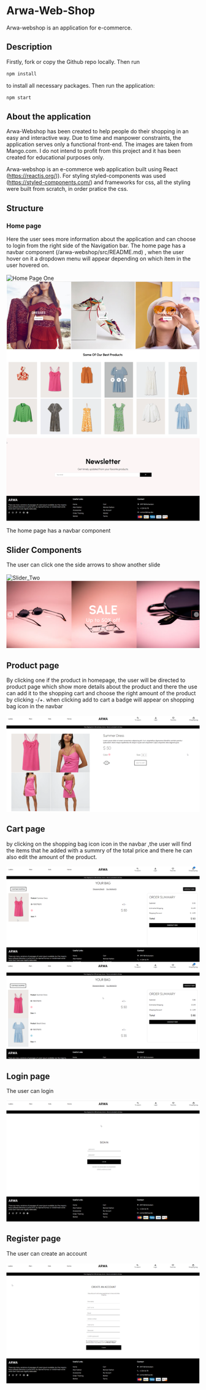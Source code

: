 # Arwa-Web-Shop

Arwa-webshop is an application for e-commerce.

## Description
Firstly, fork or copy the Github repo locally. Then run
```bash
npm install
```
to install all necessary packages.
Then run the application:
```bash
npm start
```

## About the application
Arwa-Webshop has been created to help people do their shopping in an easy and interactive way. Due to time and manpower constraints, the application serves only a functional front-end. The images are taken from Mango.com.
I do not intend to profit from this project and it has been created for educational purposes only.

Arwa-webshop is an e-commerce web application built using React (https://reactjs.org/)). For styling styled-components was used (https://styled-components.com/) and frameworks for css, all the styling were built from scratch, in order pratice the css.


## Structure

### Home page
Here the user sees more information about the application and can choose to login from the right side of the Navigation bar.
The home page has a navbar component (/arwa-webshop/src/README.md) , when the user hover on it a dropdown menu will appear depending on which item in the user hovered on.
</br>
</br>
![Home Page One](/arwa-webshop/src/images/HOME_PAGE1.png)
![Home Page Two](/arwa-webshop/src/images/HOME_PAGE2.png)
![Home Page Three](/arwa-webshop/src/images/HOME_PAGE3.png)
![Home Page Four](/arwa-webshop/src/images/HOME_PAGE4.png)


The home page has a navbar component 


## Slider Components 
The user can click one the side arrows to show another slide 
</br>
</br>
![Slider_Two](/arwa-webshop/src/images/Slider1.png)
![Slider_Two](/arwa-webshop/src/images/Slider2.png)


## Product page
By clicking one if the product in homepage, the user will be directed to product page which show more details about the product and there the use can add it to the shopping cart and choose the right amount of the product by clicking -/+.
when clicking add to cart a badge will appear on shopping bag icon in the navbar
</br>
</br>
![Product Page One](/arwa-webshop/src/images/PRODUCT_PAGE1.png)




## Cart page
by clicking on the shopping bag icon icon in the navbar ,the user will find the items that he added with a summry of the total price and there he can also edit the amount of the product.
</br>
</br>
![Cart Page One](/arwa-webshop/src/images/CART_PAGE1.png)
![Cart Page Two](/arwa-webshop/src/images/CART_PAGE2.png)

## Login page
The user can login 
</br>
</br>
![Register_one](/arwa-webshop/src/images/LOGIN.png)
![Register_Two](/arwa-webshop/src/images/REGISTER2.png)

## Register page
The user can create an account
</br>
</br>
![Register_one](/arwa-webshop/src/images/REGISTER1.png)
![Register_Two](/arwa-webshop/src/images/REGISTER2.png)
